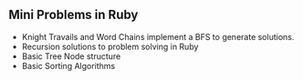 ## Mini Problems in Ruby

  +  Knight Travails and Word Chains implement a BFS to generate solutions.
  +  Recursion solutions to problem solving in Ruby 
  +  Basic Tree Node structure
  +  Basic Sorting Algorithms